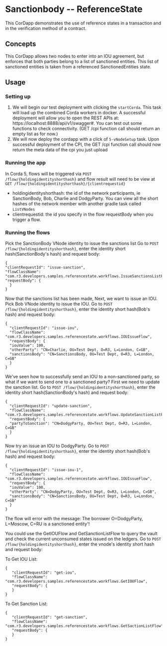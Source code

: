 # Sanctionbody -- ReferenceState

This CorDapp demonstrates the use of reference states in a transaction and in the verification method of a contract.

## Concepts
This CorDapp allows two nodes to enter into an IOU agreement, but enforces that both parties belong to a list of sanctioned entities. This list of sanctioned entities is taken from a referenced SanctionedEntities state.

## Usage


### Setting up

1. We will begin our test deployment with clicking the `startCorda`. This task will load up the combined Corda workers in docker.
   A successful deployment will allow you to open the REST APIs at: https://localhost:8888/api/v1/swagger#. You can test out some
   functions to check connectivity. (GET /cpi function call should return an empty list as for now.)
2. We will now deploy the cordapp with a click of `5-vNodeSetup` task. Upon successful deployment of the CPI, the GET /cpi function call should now return the meta data of the cpi you just upload



### Running the app

In Corda 5, flows will be triggered via `POST /flow/{holdingidentityshorthash}` and flow result will need to be view at `GET /flow/{holdingidentityshorthash}/{clientrequestid}`
* holdingidentityshorthash: the id of the network participants, ie SanctionBody, Bob, Charlie and DodgyParty. You can view all the short hashes of the network member with another gradle task called `ListVNodes`
* clientrequestid: the id you specify in the flow requestBody when you trigger a flow.


### Running the flows

Pick the SanctionBody VNode identity to issue the sanctions list
Go to `POST /flow/{holdingidentityshorthash}`, enter the identity short hash(SanctionBody's hash) and request body:

    {
    "clientRequestId": "issue-sanction",
    "flowClassName": "com.r3.developers.samples.referencestate.workflows.IssueSanctionsListFlow",
    "requestBody": {
      }
    }

Now that the sanctions list has been made, Next, we want to issue an IOU. Pick Bob VNode identity to issue the IOU.
Go to `POST /flow/{holdingidentityshorthash}`, enter the identity short hash(Bob's hash) and request body:

    {
      "clientRequestId": "issue-iou",
      "flowClassName": "com.r3.developers.samples.referencestate.workflows.IOUIssueFlow",
      "requestBody": {
      "iouValue": 100,
      "otherParty": "CN=Charlie, OU=Test Dept, O=R3, L=London, C=GB",
      "sanctionsBody": "CN=SanctionsBody, OU=Test Dept, O=R3, L=London, C=GB"
      }
    }

We've seen how to successfully send an IOU to a non-sanctioned party, so what if we want to send one to a sanctioned party? First we need to update the sanction list.
Go to `POST /flow/{holdingidentityshorthash}`, enter the identity short hash(SanctionBody's hash) and request body:

    {
      "clientRequestId": "update-sanction",
      "flowClassName": "com.r3.developers.samples.referencestate.workflows.UpdateSanctionListFlow",
      "requestBody": {
      "partyToSanction": "CN=DodgyParty, OU=Test Dept, O=R3, L=London, C=GB"
      }
    }


Now try an issue an IOU to DodgyParty. Go to `POST /flow/{holdingidentityshorthash}`, enter the identity short hash(Bob's hash) and request body:

    {
      "clientRequestId": "issue-iou-1",
      "flowClassName": "com.r3.developers.samples.referencestate.workflows.IOUIssueFlow",
      "requestBody": {
      "iouValue": 100,
      "otherParty": "CN=DodgyParty, OU=Test Dept, O=R3, L=London, C=GB",
      "sanctionsBody": "CN=SanctionsBody, OU=Test Dept, O=R3, L=London, C=GB"
      }
    }

The flow will error with the message: The borrower O=DodgyParty, L=Moscow, C=RU is a sanctioned entity'!

You could use the GetIOUFlow and GetSanctionListFlow to query the vault and check the current unconsumed states
issued on the ledgers. Go to `POST /flow/{holdingidentityshorthash}`, enter the vnode's identity short hash and request body:

To Get IOU List:

    {
       "clientRequestId": "get-iou",
       "flowClassName": "com.r3.developers.samples.referencestate.workflows.GetIOUFlow",
       "requestBody": {
       }
    }

To Get Sanction List:

    {
       "clientRequestId": "get-sanction",
       "flowClassName": "com.r3.developers.samples.referencestate.workflows.GetSactionListFlow",
       "requestBody": {
       }
    }
